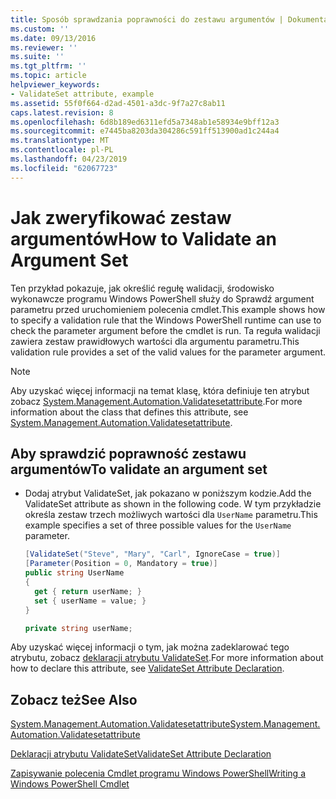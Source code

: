 ```yaml
---
title: Sposób sprawdzania poprawności do zestawu argumentów | Dokumentacja firmy Microsoft
ms.custom: ''
ms.date: 09/13/2016
ms.reviewer: ''
ms.suite: ''
ms.tgt_pltfrm: ''
ms.topic: article
helpviewer_keywords:
- ValidateSet attribute, example
ms.assetid: 55f0f664-d2ad-4501-a3dc-9f7a27c8ab11
caps.latest.revision: 8
ms.openlocfilehash: 6d8b189ed6311efd5a7348ab1e58934e9bff12a3
ms.sourcegitcommit: e7445ba8203da304286c591ff513900ad1c244a4
ms.translationtype: MT
ms.contentlocale: pl-PL
ms.lasthandoff: 04/23/2019
ms.locfileid: "62067723"
---
```

# <a name="how-to-validate-an-argument-set"></a><span data-ttu-id="edd4c-102">Jak zweryfikować zestaw argumentów</span><span class="sxs-lookup"><span data-stu-id="edd4c-102">How to Validate an Argument Set</span></span>

<span data-ttu-id="edd4c-103">Ten przykład pokazuje, jak określić regułę walidacji, środowisko wykonawcze programu Windows PowerShell służy do Sprawdź argument parametru przed uruchomieniem polecenia cmdlet.</span><span class="sxs-lookup"><span data-stu-id="edd4c-103">This example shows how to specify a validation rule that the Windows PowerShell runtime can use to check the parameter argument before the cmdlet is run.</span></span> <span data-ttu-id="edd4c-104">Ta reguła walidacji zawiera zestaw prawidłowych wartości dla argumentu parametru.</span><span class="sxs-lookup"><span data-stu-id="edd4c-104">This validation rule provides a set of the valid values for the parameter argument.</span></span>

> [!NOTE]
> <span data-ttu-id="edd4c-105">Aby uzyskać więcej informacji na temat klasę, która definiuje ten atrybut zobacz [System.Management.Automation.Validatesetattribute](/dotnet/api/System.Management.Automation.ValidateSetAttribute).</span><span class="sxs-lookup"><span data-stu-id="edd4c-105">For more information about the class that defines this attribute, see [System.Management.Automation.Validatesetattribute](/dotnet/api/System.Management.Automation.ValidateSetAttribute).</span></span>

## <a name="to-validate-an-argument-set"></a><span data-ttu-id="edd4c-106">Aby sprawdzić poprawność zestawu argumentów</span><span class="sxs-lookup"><span data-stu-id="edd4c-106">To validate an argument set</span></span>

- <span data-ttu-id="edd4c-107">Dodaj atrybut ValidateSet, jak pokazano w poniższym kodzie.</span><span class="sxs-lookup"><span data-stu-id="edd4c-107">Add the ValidateSet attribute as shown in the following code.</span></span> <span data-ttu-id="edd4c-108">W tym przykładzie określa zestaw trzech możliwych wartości dla `UserName` parametru.</span><span class="sxs-lookup"><span data-stu-id="edd4c-108">This example specifies a set of three possible values for the `UserName` parameter.</span></span>

    ```csharp
    [ValidateSet("Steve", "Mary", "Carl", IgnoreCase = true)]
    [Parameter(Position = 0, Mandatory = true)]
    public string UserName
    {
      get { return userName; }
      set { userName = value; }
    }

    private string userName;
    ```

<span data-ttu-id="edd4c-109">Aby uzyskać więcej informacji o tym, jak można zadeklarować tego atrybutu, zobacz [deklaracji atrybutu ValidateSet](./validateset-attribute-declaration.md).</span><span class="sxs-lookup"><span data-stu-id="edd4c-109">For more information about how to declare this attribute, see [ValidateSet Attribute Declaration](./validateset-attribute-declaration.md).</span></span>

## <a name="see-also"></a><span data-ttu-id="edd4c-110">Zobacz też</span><span class="sxs-lookup"><span data-stu-id="edd4c-110">See Also</span></span>

[<span data-ttu-id="edd4c-111">System.Management.Automation.Validatesetattribute</span><span class="sxs-lookup"><span data-stu-id="edd4c-111">System.Management.Automation.Validatesetattribute</span></span>](/dotnet/api/System.Management.Automation.ValidateSetAttribute)

[<span data-ttu-id="edd4c-112">Deklaracji atrybutu ValidateSet</span><span class="sxs-lookup"><span data-stu-id="edd4c-112">ValidateSet Attribute Declaration</span></span>](./validateset-attribute-declaration.md)

[<span data-ttu-id="edd4c-113">Zapisywanie polecenia Cmdlet programu Windows PowerShell</span><span class="sxs-lookup"><span data-stu-id="edd4c-113">Writing a Windows PowerShell Cmdlet</span></span>](./writing-a-windows-powershell-cmdlet.md)
